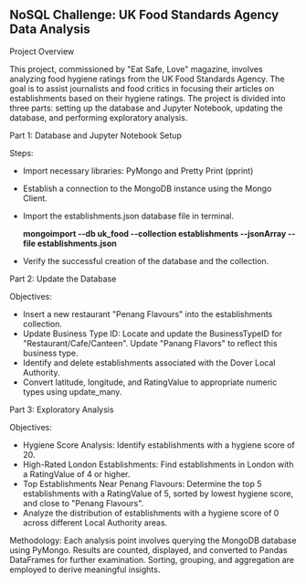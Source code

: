 ## NoSQL Challenge: UK Food Standards Agency Data Analysis

Project Overview

This project, commissioned by "Eat Safe, Love" magazine, involves analyzing food hygiene ratings from the UK Food Standards Agency. The goal is to assist journalists and food critics in focusing their articles on establishments based on their hygiene ratings. The project is divided into three parts: setting up the database and Jupyter Notebook, updating the database, and performing exploratory analysis.

Part 1: Database and Jupyter Notebook Setup

Steps:
- Import necessary libraries: PyMongo and Pretty Print (pprint)
- Establish a connection to the MongoDB instance using the Mongo Client.
- Import the establishments.json database file in terminal.
 
  <b>mongoimport --db uk_food --collection establishments --jsonArray --file establishments.json</b>

  
- Verify the successful creation of the database and the collection.


Part 2: Update the Database

Objectives:
- Insert a new restaurant "Penang Flavours" into the establishments collection.
- Update Business Type ID: Locate and update the BusinessTypeID for "Restaurant/Cafe/Canteen". Update "Panang Flavors" to reflect this business type.
- Identify and delete establishments associated with the Dover Local Authority.
- Convert latitude, longitude, and RatingValue to appropriate numeric types using update_many.

Part 3: Exploratory Analysis

Objectives:
- Hygiene Score Analysis: Identify establishments with a hygiene score of 20.
- High-Rated London Establishments: Find establishments in London with a RatingValue of 4 or higher.
- Top Establishments Near Penang Flavours: Determine the top 5 establishments with a RatingValue of 5, sorted by lowest hygiene score, and close to "Penang Flavours".
- Analyze the distribution of establishments with a hygiene score of 0 across different Local Authority areas.

Methodology:
Each analysis point involves querying the MongoDB database using PyMongo.
Results are counted, displayed, and converted to Pandas DataFrames for further examination.
Sorting, grouping, and aggregation are employed to derive meaningful insights.

